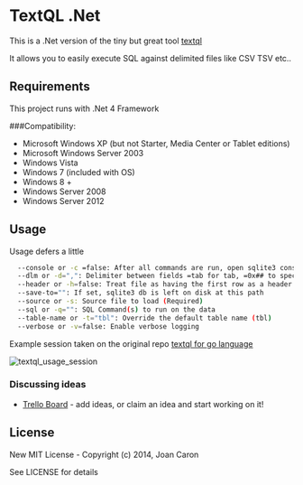 # TextQL .Net

This is a .Net version of the tiny but great tool [textql](https://github.com/dinedal/textql)

It allows you to easily execute SQL against delimited files like CSV TSV etc..

## Requirements

This project runs with .Net 4 Framework 

###Compatibility:

- Microsoft Windows XP (but not Starter, Media Center or Tablet editions)
- Microsoft Windows Server 2003
- Windows Vista
- Windows 7 (included with OS)
- Windows 8 +
- Windows Server 2008
- Windows Server 2012

## Usage
Usage defers a little

```bash
  --console or -c =false: After all commands are run, open sqlite3 console with this data
  --dlm or -d=",": Delimiter between fields =tab for tab, =0x## to specify a character code in hex
  --header or -h=false: Treat file as having the first row as a header row
  --save-to="": If set, sqlite3 db is left on disk at this path
  --source or -s: Source file to load (Required)
  --sql or -q="": SQL Command(s) to run on the data
  --table-name or -t="tbl": Override the default table name (tbl)
  --verbose or -v=false: Enable verbose logging
```

Example session taken on the original repo [textql for go language](https://github.com/dinedal/textql)

![textql_usage_session](https://raw.github.com/dinedal/textql/master/textql_usage.gif)


### Discussing ideas 

* [Trello Board](https://trello.com/b/9kdtGJb4/textql-net) - add ideas, or claim an idea and start working on it!

## License

New MIT License - Copyright (c) 2014, Joan Caron

See LICENSE for details

